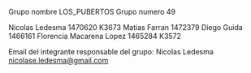 Grupo nombre LOS_PUBERTOS 
Grupo numero 49

Nicolas Ledesma 1470620 K3673
Matias Farran 1472379
Diego Guida 1466161
Florencia Macarena Lopez 1465284 K3572

Email del integrante responsable del grupo: Nicolas Ledesma nicolase.ledesma@gmail.com